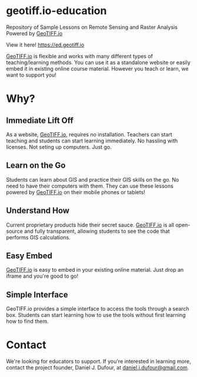 # geotiff.io-education
Repository of Sample Lessons on Remote Sensing and Raster Analysis
Powered by [GeoTIFF.io](https://geotiff.io)

View it here! https://ed.geotiff.io

[GeoTIFF.io](https://geotiff.io) is flexible and works with many different types of teaching/learning methods.  You can use it as a standalone website or easily embed it in existing online course material.  However you teach or learn, we want to support you!

# Why?
## Immediate Lift Off
As a website, [GeoTIFF.io](https://geotiff.io), requires no installation.  Teachers can start teaching and students can start learning immediately.  No hassling with licenses.  Not seting up computers. Just go. 

## Learn on the Go
Students can learn about GIS and practice their GIS skills on the go.  No need to have their computers with them.  They can use these lessons powered by [GeoTIFF.io](https://geotiff.io) on their mobile phones or tablets!

## Understand How
Current proprietary products hide their secret sauce.  [GeoTIFF.io](https://geotiff.io) is all open-source and fully transparent, allowing students to see the code that performs GIS calculations.

## Easy Embed
[GeoTIFF.io](https://geotiff.io) is easy to embed in your existing online material.  Just drop an iframe and you're good to go!

## Simple Interface
GeoTIFF.io provides a simple interface to access the tools through a search box.  Students can start learning how to use the tools without first learning how to find them.


# Contact
We're looking for educators to support.  If you're interested in learning more, contact the project founder, Daniel J. Dufour, at daniel.j.dufour@gmail.com. 
